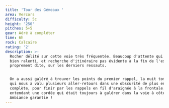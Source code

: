 ```yaml
---
title: 'Tour des Gémeaux '
area: Vercors
difficulty: 5c
height: '250'
pitches: 5+5
gear: Aéré à compléter
time: 6h
rock: Calcaire
rating: '2'
description: >-
  Rocher délité sur cette voie très fréquentée. Beaucoup d'attente qui nous a
  bien ralenti, et recherche d'itinéraire pas évidente à la fin de l'escalade
  proprement dite, sur les derniers ressauts. 


  On a aussi galéré à trouver les points du premier rappel, la nuit tombant, ce
  qui nous a valu plusieurs aller-retours dans une obscurité de plus en plus
  complète, pour finir par les rappels en fil d'araignée à la frontale... En
  entendant une cordée qui était toujours à galérer dans la voie à côté.
  Ambiance garantie !
---
```


